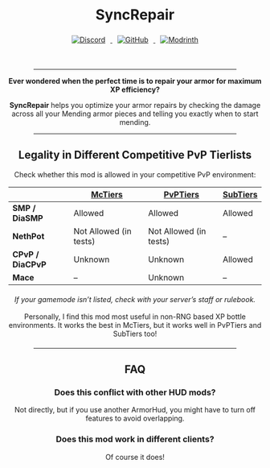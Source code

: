 <div align="center">

  <h1>SyncRepair</h1>

  <p>
    <a href="https://discord.gg/wqSJGpZVDd">
      <img src="https://tr7zw.github.io/uikit/social_buttons_icon/Discord-Button-64.png" alt="Discord" style="margin: 5px 10px;">
    </a>
    <a href="https://github.com/MrOrdenador/SyncRepair">
      <img src="https://tr7zw.github.io/uikit/social_buttons_icon/Github-Button-64.png" alt="GitHub" style="margin: 5px 10px;">
    </a>
    <a href="https://modrinth.com/mod/syncrepair">
      <img src="https://tr7zw.github.io/uikit/social_buttons_icon/Modrinth-Button-64.png" alt="Modrinth" style="margin: 5px 10px;">
    </a>
  </p>

  <br>

  <hr style="width: 80%;">

  <p><strong>Ever wondered when the perfect time is to repair your armor for maximum XP efficiency?</strong></p>

  <p><strong>SyncRepair</strong> helps you optimize your armor repairs by checking the damage across all your Mending armor pieces and telling you exactly when to start mending.</p>

  <hr style="width: 80%;">

  <h2>Legality in Different Competitive PvP Tierlists</h2>

  <p>Check whether this mod is allowed in your competitive PvP environment:</p>

  |                       | [**McTiers**](https://mctiers.com/) | [**PvPTiers**](https://pvptiers.com/) | [**SubTiers**](https://subtiers.net/) |
|-----------------------|-----------------|------------------|------------------|
| **SMP / DiaSMP**      | Allowed         | Allowed          | Allowed          |
| **NethPot**           | Not Allowed (in tests) | Not Allowed (in tests) | –                |
| **CPvP / DiaCPvP**    | Unknown         | Unknown          | Allowed          |
| **Mace**              | –               | Unknown          | –                |

  <p style="max-width: 700px; margin: 20px auto;">
    <em>If your gamemode isn’t listed, check with your server’s staff or rulebook.</em><br><br>
    Personally, I find this mod most useful in non-RNG based XP bottle environments. It works the best in McTiers, but it works well in PvPTiers and SubTiers too!
  </p>

  <hr style="width: 80%;">

  <h2>FAQ</h2>

  <h3>Does this conflict with other HUD mods?</h3>
  <p>Not directly, but if you use another ArmorHud, you might have to turn off features to avoid overlapping.</p>

  <h3>Does this mod work in different clients?</h3>
  <p>Of course it does!</p>

</div>

